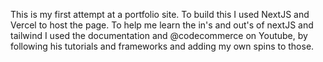 This is my first attempt at a portfolio site. To build this I used NextJS and Vercel to host the page. To help me learn the in's and out's of nextJS and tailwind I used the documentation and @codecommerce on Youtube, by following his tutorials and frameworks and adding my own spins to those. 

